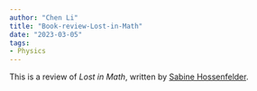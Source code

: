 ```yaml
---
author: "Chen Li"
title: "Book-review-Lost-in-Math"
date: "2023-03-05"
tags: 
- Physics
---
```


This is a review of _Lost in Math_, written by [Sabine Hossenfelder](https://sabinehossenfelder.com/).
